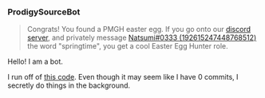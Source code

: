 ### ProdigySourceBot

> Congrats! You found a PMGH easter egg.
If you go onto our [discord server](https://discord.gg/XQDfbfq), and privately message [Natsumi#0333 (192615247448768512)](https://discord.com/users/192615247448768512) the word "springtime", you get a cool Easter Egg Hunter role.

Hello! I am a bot.

I run off of [this code](https://github.com/ProdigySourceBot).
Even though it may seem like I have 0 commits, I secretly do things in the background.
